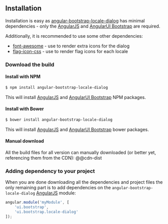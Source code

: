 ## Installation

Installation is easy as [angular-bootstrap-locale-dialog] has minimal dependencies - only the [AngularJS] and [AngularUI Bootstrap] are required.

Additionally, it is recommended to use some other dependencies:
- [font-awesome] - use to render extra icons for the dialog
- [flag-icon-css] - use to render flag icons for each locale

### Download the build

#### Install with NPM

```sh
$ npm install angular-bootstrap-locale-dialog
```

This will install [AngularJS] and [AngularUI Bootstrap] NPM packages.

#### Install with Bower
```sh
$ bower install angular-bootstrap-locale-dialog
```

This will install [AngularJS] and [AngularUI Bootstrap] bower packages.

#### Manual download

All the build files for all version can manually downloaded (or better yet, referencing them from the CDN):
@@cdn-dist

### Adding dependency to your project

When you are done downloading all the dependencies and project files the only remaining part is to add dependencies on the `angular-bootstrap-locale-dialog` [AngularJS] module:

```js
angular.module('myModule', [
    'ui.bootstrap',
    'ui.bootstrap.locale-dialog'
]);
```
[angular-bootstrap-locale-dialog]: http://sharvit.github.io/angular-bootstrap-locale-dialog/
[AngularJS]: https://angularjs.org/
[AngularUI Bootstrap]: https://angular-ui.github.io/bootstrap/
[font-awesome]: https://fortawesome.github.io/Font-Awesome/
[flag-icon-css]: https://lipis.github.io/flag-icon-css/